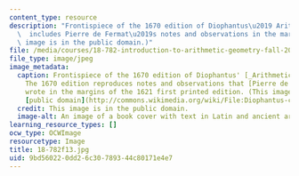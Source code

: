 ```yaml
---
content_type: resource
description: "Frontispiece of the 1670 edition of Diophantus\u2019 Arithmetica, which\
  \  includes Pierre de Fermat\u2019s notes and observations in the margins. (This\
  \ image is in the public domain.)"
file: /media/courses/18-782-introduction-to-arithmetic-geometry-fall-2013/9bd560220dd26c30789344c80171e4e7_18-782f13.jpg
file_type: image/jpeg
image_metadata:
  caption: Frontispiece of the 1670 edition of Diophantus' [_Arithmetica_](http://en.wikipedia.org/wiki/Arithmetica).
    The 1670 edition reproduces notes and observations that [Pierre de Fermat](http://en.wikipedia.org/wiki/Fermat)
    wrote in the margins of the 1621 first printed edition. (This image is in the
    [public domain](http://commons.wikimedia.org/wiki/File:Diophantus-cover-Fermat.jpg).)
  credit: This image is in the public domain.
  image-alt: An image of a book cover with text in Latin and ancient artwork.
learning_resource_types: []
ocw_type: OCWImage
resourcetype: Image
title: 18-782f13.jpg
uid: 9bd56022-0dd2-6c30-7893-44c80171e4e7
---
```

